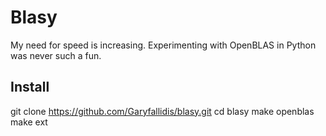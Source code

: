 Blasy
=====

My need for speed is increasing. Experimenting with OpenBLAS in Python was never such a fun.


Install
-------
git clone https://github.com/Garyfallidis/blasy.git
cd blasy
make openblas
make ext

